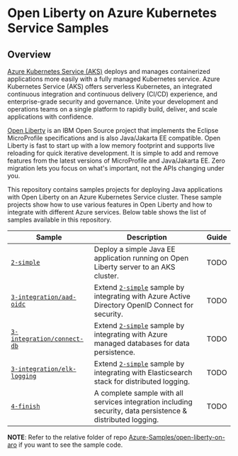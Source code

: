 # Open Liberty on Azure Kubernetes Service Samples

## Overview

[Azure Kubernetes Service (AKS)](https://azure.microsoft.com/services/kubernetes-service/) deploys and manages containerized applications more easily with a fully managed Kubernetes service. Azure Kubernetes Service (AKS) offers serverless Kubernetes, an integrated continuous integration and continuous delivery (CI/CD) experience, and enterprise-grade security and governance. Unite your development and operations teams on a single platform to rapidly build, deliver, and scale applications with confidence.

[Open Liberty](https://openliberty.io) is an IBM Open Source project that implements the Eclipse MicroProfile specifications and is also Java/Jakarta EE compatible. Open Liberty is fast to start up with a low memory footprint and supports live reloading for quick iterative development. It is simple to add and remove features from the latest versions of MicroProfile and Java/Jakarta EE. Zero migration lets you focus on what's important, not the APIs changing under you.

This repository contains samples projects for deploying Java applications with Open Liberty on an Azure Kubernetes Service cluster.
These sample projects show how to use various features in Open Liberty and how to integrate with different Azure services.
Below table shows the list of samples available in this repository.

| Sample                           | Description                                | Guide                            |
|----------------------------------|--------------------------------------------|----------------------------------|
| [`2-simple`](https://github.com/majguo/open-liberty-on-aks/tree/master/2-simple) | Deploy a simple Java EE application running on Open Liberty server to an AKS cluster. | TODO |
| [`3-integration/aad-oidc`](https://github.com/majguo/open-liberty-on-aks/tree/master/3-integration/aad-oidc) | Extend [`2-simple`](https://github.com/majguo/open-liberty-on-aks/tree/master/2-simple) sample by integrating with Azure Active Directory OpenID Connect for security. | TODO |
| [`3-integration/connect-db`](https://github.com/majguo/open-liberty-on-aks/tree/master/3-integration/connect-db) | Extend [`2-simple`](https://github.com/majguo/open-liberty-on-aks/tree/master/2-simple) sample by integrating with Azure managed databases for data persistence. | TODO |
| [`3-integration/elk-logging`](https://github.com/majguo/open-liberty-on-aks/tree/master/3-integration/elk-logging) | Extend [`2-simple`](https://github.com/majguo/open-liberty-on-aks/tree/master/2-simple) sample by integrating with Elasticsearch stack for distributed logging. | TODO |
| [`4-finish`](https://github.com/majguo/open-liberty-on-aks/tree/master/4-finish) | A complete sample with all services integration including security, data persistence & distributed logging. | TODO |

**NOTE**: Refer to the relative folder of repo [Azure-Samples/open-liberty-on-aro](https://github.com/Azure-Samples/open-liberty-on-aro) if you want to see the sample code.
